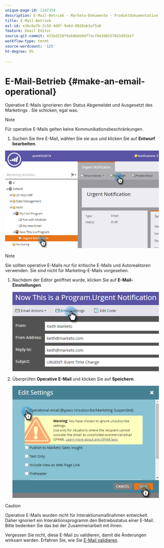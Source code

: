 ```yaml
---
unique-page-id: 1147354
description: E-Mail-Betrieb - Marketo-Dokumente - Produktdokumentation
title: E-Mail-Betrieb
exl-id: e36c6a7b-2c50-4d9f-9e6d-0828ab3af5a8
feature: Email Editor
source-git-commit: 431bd258f9a68bbb9df7acf043085578d3d91b1f
workflow-type: tm+mt
source-wordcount: '125'
ht-degree: 0%

---
```


# E-Mail-Betrieb {#make-an-email-operational}

Operative E-Mails ignorieren den Status Abgemeldet und Ausgesetzt des Marketings . Sie schicken, egal was.

>[!NOTE]
>
>Für operative E-Mails gelten keine Kommunikationsbeschränkungen.

1. Suchen Sie Ihre E-Mail, wählen Sie sie aus und klicken Sie auf **Entwurf bearbeiten**.

![](assets/one-1.png)

>[!NOTE]
>
>Sie sollten operative E-Mails nur für kritische E-Mails und Autoreaktoren verwenden. Sie sind nicht für Marketing-E-Mails vorgesehen.

1. Nachdem der Editor geöffnet wurde, klicken Sie auf **E-Mail-Einstellungen**.

   ![](assets/two-1.png)

1. Überprüfen **Operative E-Mail** und klicken Sie auf **Speichern**.

   ![](assets/three.png)

>[!CAUTION]
>
>Operative E-Mails wurden nicht für Interaktionsmaßnahmen entwickelt. Daher ignoriert ein Interaktionsprogramm den Betriebsstatus einer E-Mail. Bitte bedenken Sie das bei der Zusammenarbeit mit ihnen.

Vergessen Sie nicht, diese E-Mail zu validieren, damit die Änderungen wirksam werden. Erfahren Sie, wie Sie  [E-Mail validieren](/help/marketo/product-docs/email-marketing/general/creating-an-email/approve-an-email.md).
